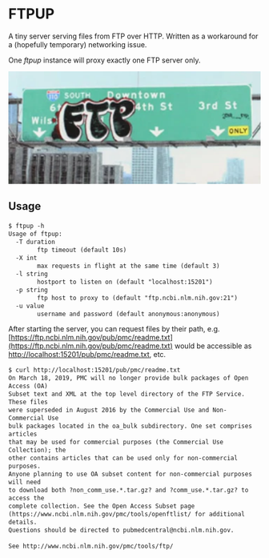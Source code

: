 # FTPUP

A tiny server serving files from FTP over HTTP. Written as a workaround for a
(hopefully temporary) networking issue.

One *ftpup* instance will proxy exactly one FTP server only.

![](ftp.png)

## Usage

```
$ ftpup -h
Usage of ftpup:
  -T duration
        ftp timeout (default 10s)
  -X int
        max requests in flight at the same time (default 3)
  -l string
        hostport to listen on (default "localhost:15201")
  -p string
        ftp host to proxy to (default "ftp.ncbi.nlm.nih.gov:21")
  -u value
        username and password (default anonymous:anonymous)
```

After starting the server, you can request files by their path, e.g.
[https://ftp.ncbi.nlm.nih.gov/pub/pmc/readme.txt](https://ftp.ncbi.nlm.nih.gov/pub/pmc/readme.txt)
would be accessible as
[http://localhost:15201/pub/pmc/readme.txt](http://localhost:15201/pub/pmc/readme.txt),
etc.

```
$ curl http://localhost:15201/pub/pmc/readme.txt
On March 18, 2019, PMC will no longer provide bulk packages of Open Access (OA)
Subset text and XML at the top level directory of the FTP Service. These files
were superseded in August 2016 by the Commercial Use and Non-Commercial Use
bulk packages located in the oa_bulk subdirectory. One set comprises articles
that may be used for commercial purposes (the Commercial Use Collection); the
other contains articles that can be used only for non-commercial purposes.
Anyone planning to use OA subset content for non-commercial purposes will need
to download both ?non_comm_use.*.tar.gz? and ?comm_use.*.tar.gz? to access the
complete collection. See the Open Access Subset page
(https://www.ncbi.nlm.nih.gov/pmc/tools/openftlist/ for additional details.
Questions should be directed to pubmedcentral@ncbi.nlm.nih.gov.

See http://www.ncbi.nlm.nih.gov/pmc/tools/ftp/
```
